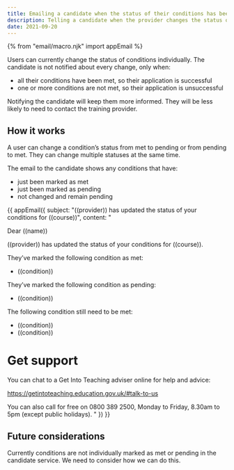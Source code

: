```yaml
---
title: Emailing a candidate when the status of their conditions has been updated
description: Telling a candidate when the provider changes the status of offer conditions to met or pending
date: 2021-09-20
---
```


{% from "email/macro.njk" import appEmail %}

Users can currently change the status of conditions individually. The candidate is not notified about every change, only when:

- all their conditions have been met, so their application is successful
- one or more conditions are not met, so their application is unsuccessful

Notifying the candidate will keep them more informed. They will be less likely to need to contact the training provider.

## How it works

A user can change a condition’s status from met to pending or from pending to met. They can change multiple statuses at the same time.

The email to the candidate shows any conditions that have:

- just been marked as met
- just been marked as pending
- not changed and remain pending


<!-- markdownlint-disable MD025 -->

{{ appEmail({
  subject: "((provider)) has updated the status of your conditions for ((course))",
  content: "

Dear ((name))

((provider)) has updated the status of your conditions for ((course)).

They’ve marked the following condition as met:

* ((condition))

They’ve marked the following condition as pending:

* ((condition))

The following condition still need to be met:

* ((condition))
* ((condition))

# Get support

You can chat to a Get Into Teaching adviser online for help and advice:

https://getintoteaching.education.gov.uk/#talk-to-us

You can also call for free on 0800 389 2500, Monday to Friday, 8.30am to 5pm (except public holidays).
  "
}) }}

<!-- markdownlint-enable MD025 -->

## Future considerations

Currently conditions are not individually marked as met or pending in the candidate service. We need to consider how we can do this.
